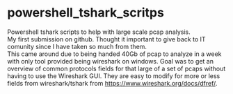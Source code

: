# powershell_tshark_scritps
Powershell tshark scripts to help with large scale pcap analysis.  
My first submission on github. Thought it important to give back to IT comunity since I have taken so much from them.  
This came around due to being handed 40Gb of pcap to analyze in a week with only tool provided being wireshark on windows. Goal was to get an overview of common protocols fields for that large of a set of pcaps without having to use the Wireshark GUI. They are easy to modify for more or less fields from wireshark/tshark from https://www.wireshark.org/docs/dfref/.
